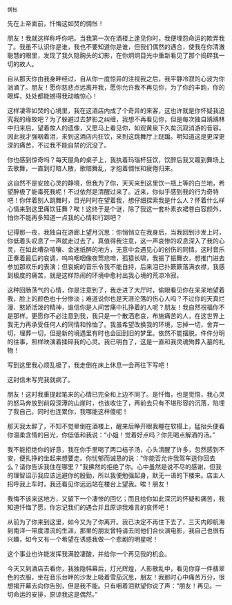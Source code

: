     惆怅 

   先在上帝面前，忏悔这如焚的惆怅！

   朋友！我就这样称呼你吧。当我第一次在酒楼上逢见你时，我便埋怨命运的欺弄我了。我虽不认识你是谁，我也不要知道你是谁，但我们偶然的遇合，使我在你清澈聪慧的眼里，发现了我久隐胸头的幻影，在你炯炯目光中重新看见了那个捣碎我一切的故人。

   自从那天你由我身畔经过，自从你一度惊异的注视我之后，我平静冷寂的心波为你汹涌了。朋友！愿你慈悲点远离开我，愿你允许我不再见你，为了你的丰韵，你的眼辉，处处都能撼得我动魄惊心！

   这样凄零如焚的心境里，我在这酒店内成了个奇异的来客，这也许就是你怀疑我追究我的缘故吧？为了躲避过去梦影之纠缠，我想不再看见你，但是每次独自踽踽林中归来后，望着故人的遗像，又愿马上看见你，如观黄泉下久矣沉寂消游的音容。因此我才强咽着泪，来到这酒店内狂饮，来到这跳舞厅上跹蹁。明知道这是更深更深的痛苦，不过我不能自禁的沉没了。

   你也感到惊奇吗？每天屋角的桌子上，我执着玛瑙杯狂饮，饮醉后我又踱到舞场上去歌舞，一直到灯暗人散，歌暗舞乱，才抱着惆怅和疲倦归来。

   这自然不是安放心灵的静境，但我为了你，天天来到这里饮一瓶上等的白兰地，希望醉极了能毒死我呢！不过依然是清醒过来了。近来，你似乎感到我的行为奇特吧！你伴着别人跳舞时，目光时时在望着我，想仔细探索我是什么人？怀着什么样心情来到这里痛饮狂舞？唉！这终于是个谜，除了我这一套朴素衣裙苍白容颜外，怕你不能再多知道一点我的心情和行踪吧？

   记得那一夜，我独自在游廊上望月沉思：你悄悄立在我身后，当我回到沙发上时，你低着头叹息了一声就走过去了。真值得我注意，这一声哀惨的叹息深入了我的心灵，在如此嘈杂喧嚷、金迷纸醉的地方，无意中会遇见心的创伤的同情。这时音乐正奏着最后的哀调，呜呜咽咽像夜莺悲啼，孤猿长啸，我振了振舞衣，想推门进去参加那欢乐的表演；但哀婉的音乐令我不能自持，后来泪已扑簌簌落满衣襟，我感到极度的痛苦，就是这样热闹的环境中愈衬出我心境的荒凉冷寂。

   这种回肠荡气的心情，你是注意到了，我走进了大厅时，偷眼看见你在呆呆地望着我，脸上的颜色也十分惨淡；难道说你也是天涯沦落的伤心人吗？不过你的天真烂漫、憨娇活泼的精神，谁信你是人间苦痛中扎挣着的人呢？朋友！我自然祝福你不是那样。更愿你不必注意到我，我只是一个散洒悲哀，布施痛苦的人，在这世界上我无力再承受任何人的同情和怜恤了。我虽希望改换我的环境，忘掉一切，舍弃一切，埋葬一切，但是新的境遇里有时也会回到旧的梦里。依然不能摆脱，件件分明的往事，照样映演着揉碎我的心灵。我已明白了，这是一直和我灵魂殉葬入墓的礼物！

   写到这里我心烦乱极了，我走倒在床上休息一会再往下写吧！

   这封信未写完我就病了。

   朋友！这时我重提起笔来的心情已完全和上边不同了。是忏悔，也是觉悟，我心灵的怒马奔放到前段深潭的山崖时，也该收住了，再前去只有不堪形容的沉落，陷埋了我自己，同时也连累你，我哪能这样傻呢！

   那天我太醉了，不知不觉晕倒在酒楼上，醒来后睁开眼我睡在软榻上，猛抬头便看你温柔含情的目光，你低低和我说：“小姐！觉着好点吗？你先喝点解酒的汤。”

   我不能拒绝你的好意，我在你手里喝了两口桔子汤，心头清醒了许多，忽然感到不安，便扎挣的坐起来想要走。你忧郁而诚恳的说：“你能否允许我驾车送你回去么？请你告诉我住在哪里？”我拂然的拒绝了你。心中虽然是说不尽的感谢，但我的理智诏示我应该远避你的殷勤，所以我便勉强起身，默无一语的下楼来。店主人招呼我上车时，我还看见你远远站在楼台上望我。唉！朋友！

   我悔不该来这地方，又留下一个凄惨的回忆；而且给你如此深沉的怀疑和痛苦，我知道忏悔了愿，你忘记我们的遇合并且原谅我难言的哀怀吧！

   从前为了你来到这里，如今又为了你离开。我已决定不再住下去了，三天内即航海到南洋一带度漂流的生涯，那里的朋友曾特请去同他们合伙演电影，我自己也很有兴趣，如今又有一个希望在诱惑我做一个悲剧的明星呢！

   这个事业也许能发挥我满腔凄酸，并给你一个再见我的机会。

   今天又到酒店去看你，我独隐帏幕后，灯光辉煌，人影散乱中，看见你穿一件翡翠色的衣服，坐在音乐台畔的沙发上吸着雪茄沉思，朋友！我那时心中痛苦万分，很想揭开幕去向你告别，但是我不能。只有咽着泪默望你说了声：“朋友！再见。一切命运的安排，原谅我这是偶然。”

